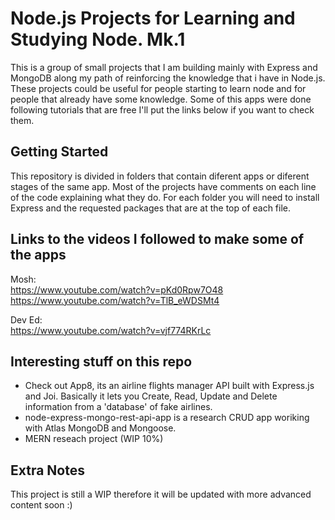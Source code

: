 # Node.js Projects for Learning and Studying Node. Mk.1
This is a group of small projects that I am building mainly with Express and MongoDB along my path of reinforcing the knowledge that i have in Node.js. These projects could be useful for people starting to learn node and for people that already have some knowledge. Some of this apps were done following tutorials that are free I'll put the links below if you want to check them.
## Getting Started
This repository is divided in folders that contain diferent apps or diferent stages of the same app. Most of the projects have comments on each line of the code explaining what they do. For each folder you will need to install Express and the requested packages that are at the top of each file.
## Links to the videos I followed to make some of the apps
Mosh:  
https://www.youtube.com/watch?v=pKd0Rpw7O48  
https://www.youtube.com/watch?v=TlB_eWDSMt4  
  
Dev Ed:  
https://www.youtube.com/watch?v=vjf774RKrLc
## Interesting stuff on this repo
- Check out App8, its an airline flights manager API built with Express.js and Joi. Basically it lets you Create, Read, Update and Delete information from a 'database' of fake airlines.
- node-express-mongo-rest-api-app is a research CRUD app woriking with Atlas MongoDB and Mongoose.
- MERN reseach project (WIP 10%)
## Extra Notes
This project is still a WIP therefore it will be updated with more advanced content soon :)
